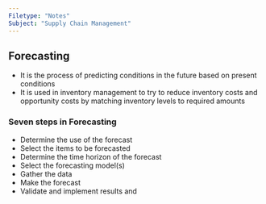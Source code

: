 ```yaml
---
Filetype: "Notes"
Subject: "Supply Chain Management"
---
```


## Forecasting
- It is the process of predicting conditions in the future based on present conditions
- It is used in inventory management to try to reduce inventory costs and opportunity costs by matching inventory levels to required amounts

### Seven steps in Forecasting
- Determine the use of the forecast 
- Select the items to be forecasted
- Determine the time horizon of the forecast 
- Select the forecasting model(s)
- Gather the data
- Make the forecast 
- Validate and implement results and 
